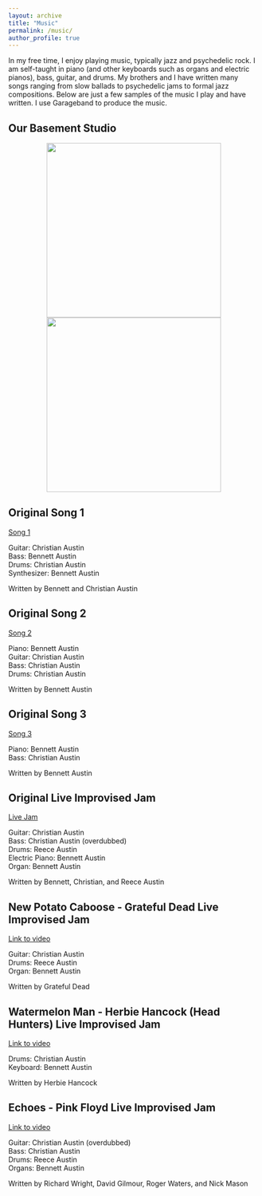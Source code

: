 ```yaml
---
layout: archive
title: "Music"
permalink: /music/
author_profile: true
---
```


In my free time, I enjoy playing music, typically jazz and psychedelic rock. I am self-taught in piano (and other keyboards such as organs and electric pianos), 
bass, guitar, and drums. My brothers and I have written many songs ranging from slow ballads to psychedelic jams to formal jazz compositions. Below are just a few samples of the music I play and have written. I use Garageband to produce the music.

## Our Basement Studio
<p align="center">
  <img width="350" src="https://user-images.githubusercontent.com/93623304/140553083-47784a00-a9e0-4e13-91c1-ecfec21c87c2.png" />
  <img width="350" src="https://user-images.githubusercontent.com/93623304/179870293-00eb3510-b68b-4ab5-a285-1e6aa67a54e8.png" />
</p>

## Original Song 1

[Song 1](https://user-images.githubusercontent.com/93623304/140575978-469ff94d-e9b5-4719-83b1-7764485b61a5.mp4)

Guitar: Christian Austin<br/>
Bass: Bennett Austin<br/>
Drums: Christian Austin<br/>
Synthesizer: Bennett Austin<br/>

Written by Bennett and Christian Austin

## Original Song 2

[Song 2](https://user-images.githubusercontent.com/93623304/140599867-05ee1a09-48f1-4bc5-856c-d53a1819a7f6.mp4)

Piano: Bennett Austin<br/>
Guitar: Christian Austin<br/>
Bass: Christian Austin<br/>
Drums: Christian Austin<br/>

Written by Bennett Austin

## Original Song 3

[Song 3](https://user-images.githubusercontent.com/93623304/140599902-b15c45ef-5a4a-4377-b903-1010416e0ad0.mp4)

Piano: Bennett Austin<br/>
Bass: Christian Austin<br/>

Written by Bennett Austin

## Original Live Improvised Jam

[Live Jam](https://user-images.githubusercontent.com/93623304/140576939-966ec358-541a-463c-a918-754621744317.mp4)

Guitar: Christian Austin<br/>
Bass: Christian Austin (overdubbed)<br/>
Drums: Reece Austin<br/>
Electric Piano: Bennett Austin<br/>
Organ: Bennett Austin<br/>

Written by Bennett, Christian, and Reece Austin

## New Potato Caboose - Grateful Dead Live Improvised Jam
[Link to video](https://www.youtube.com/watch?v=exDt-MGK2tU&ab_channel=BennettAustin)

Guitar: Christian Austin<br/>
Drums: Reece Austin<br/>
Organ: Bennett Austin<br/>

Written by Grateful Dead

## Watermelon Man - Herbie Hancock (Head Hunters) Live Improvised Jam
[Link to video](https://www.youtube.com/watch?v=pI6-F1PNA0c&ab_channel=BennettAustin)

Drums: Christian Austin<br/>
Keyboard: Bennett Austin<br/>

Written by Herbie Hancock

## Echoes - Pink Floyd Live Improvised Jam
[Link to video](https://www.youtube.com/watch?v=77H_VFMou3U&ab_channel=BennettAustin)

Guitar: Christian Austin (overdubbed)<br/>
Bass: Christian Austin<br/>
Drums: Reece Austin<br/>
Organs: Bennett Austin<br/>

Written by Richard Wright, David Gilmour, Roger Waters, and Nick Mason
